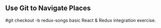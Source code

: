 
## Use Git to Navigate Places

#git checkout -b redux-songs
    basic React & Redux integration exercise. 

